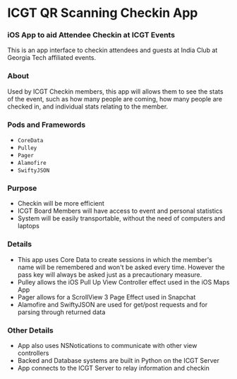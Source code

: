 # ICGT QR Scanning Checkin App
### iOS App to aid Attendee Checkin at ICGT Events

This is an app interface to checkin attendees and guests at India Club at Georgia Tech affiliated events.

### About
Used by ICGT Checkin members, this app will allows them to see the stats of the event, such as how many people are coming, how many people are checked in, and individual stats relating to the member.

### Pods and Framewords
* `CoreData`
* `Pulley`
* `Pager`
* `Alamofire`
* `SwiftyJSON`

### Purpose
- Checkin will be more efficient
- ICGT Board Members will have access to event and personal statistics
- System will be easily transportable, without the need of computers and laptops

### Details
- This app uses Core Data to create sessions in which the member's name will be remembered and won't be asked every time. However the pass key will always be asked just as a precautionary measure.
- Pulley allows the iOS Pull Up View Controller effect used in the iOS Maps App
- Pager allows for a ScrollView 3 Page Effect used in Snapchat
- Alamofire and SwiftyJSON are used for get/post requests and for parsing through returned data

### Other Details
- App also uses NSNotications to communicate with other view controllers
- Backed and Database systems are built in Python on the ICGT Server
- App connects to the ICGT Server to relay information and checkin
